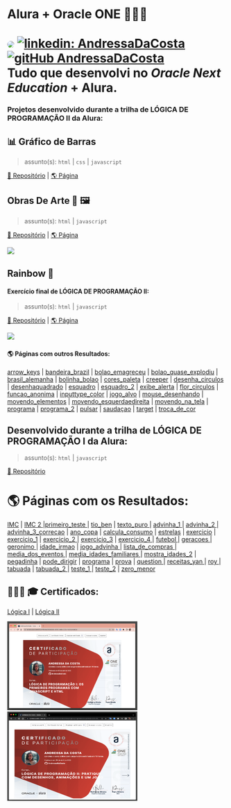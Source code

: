 # Alura + Oracle ONE 👩🏻‍💻<br><br> [<img src="https://avatars.githubusercontent.com/u/95485809?v=4" width="35" style="border-radius:50%">]("linkedin.com/in/andressa-costa-286173225/") [![linkedin: AndressaDaCosta](https://img.shields.io/badge/-AndressaDaCosta-blue?style=flat-square&logo=Linkedin&logoColor=white&link=https://www.linkedin.com/in/AndressaDaCosta/)](linkedin.com/in/andressa-costa-286173225/)   [![gitHub AndressaDaCosta](https://img.shields.io/github/followers/AndressaDaCosta?label=follow&style=social)](https://github.com/AndressaDaCosta)<br>Tudo que desenvolvi no *Oracle Next Education* + Alura.


### Projetos desenvolvido durante a trilha de LÓGICA DE PROGRAMAÇÃO II da Alura:


## 📊 Gráfico de Barras


>assunto(s): ```html``` | ```css``` | ```javascript```

[📁 Repositório](https://github.com/AndressaDaCosta/graficoDeBarras) |  [🌎 Página](https://andressadacosta.github.io/grafico_de_barras/)


## Obras De Arte 🎨 🖼

>assunto(s): ```html``` | ```javascript```
>>
[📁 Repositório](https://github.com/AndressaDaCosta/obrasDeArte) | [🌎 Página](https://andressadacosta.github.io/obras_de_arte/)

<img src="https://github.com/AndressaDaCosta/obrasDeArte/blob/main/Captura%20de%20Tela%202022-04-10%20a%CC%80s%2015.57.24.png?raw=true" width="350">

## Rainbow 🌈

#### Exercício final de LÓGICA DE PROGRAMAÇÃO II:

>assunto(s): ```html``` | ```javascript```

[📁 Repositório](https://github.com/AndressaDaCosta/rainbow)  | [🌎 Página](https://andressadacosta.github.io/rainbow/)

<img src="https://github.com/AndressaDaCosta/rainbow/blob/main/Captura%20de%20Tela%202022-04-10%20a%CC%80s%2015.54.53.png?raw=true" width="350">

#### 🌎 Páginas com outros Resultados:

[arrow_keys](https://andressadacosta.github.io/alura_oracle_one/logica2/arrow_keys.html)  |  [bandeira_brazil](https://andressadacosta.github.io/alura_oracle_one/logica2/bandeira_brazil.html)  |  [bolao_emagreceu](https://andressadacosta.github.io/alura_oracle_one/logica2/bolao_emagreceu.html) |  [bolao_quase_explodiu](https://andressadacosta.github.io/alura_oracle_one/logica2/bolao_quase_explodiu.html)  |  [brasil_alemanha](https://andressadacosta.github.io/alura_oracle_one/logica2/brasil_alemanha.html)  |  [bolinha_bolao](https://andressadacosta.github.io/alura_oracle_one/logica2/bolinha_bolao.html)    |  [cores_paleta](https://andressadacosta.github.io/alura_oracle_one/logica2/cores_paleta.html)  |  [creeper](https://andressadacosta.github.io/alura_oracle_one/logica2/creeper.html)  |  [desenha_circulos](https://andressadacosta.github.io/alura_oracle_one/logica2/desenha_circulos.html)  |  [desenhaquadrado](https://andressadacosta.github.io/alura_oracle_one/logica2/desenhaquadrado.html)  |  [esquadro](https://andressadacosta.github.io/alura_oracle_one/logica2/esquadro.html)  |  [esquadro_2](https://andressadacosta.github.io/alura_oracle_one/logica2/esquadro_2.html)  |  [exibe_alerta](https://andressadacosta.github.io/alura_oracle_one/logica2/exibe_alerta.html)  |  [flor_circulos](https://andressadacosta.github.io/alura_oracle_one/logica2/flor_circulos.html)  |  [funcao_anonima](https://andressadacosta.github.io/alura_oracle_one/logica2/funcao_anonima.html)  |  [inputtype_color](https://andressadacosta.github.io/alura_oracle_one/logica2/inputtype_color.html)  |  [jogo_alvo](https://andressadacosta.github.io/alura_oracle_one/logica2/jogo_alvo.html)  |  [mouse_desenhando](https://andressadacosta.github.io/alura_oracle_one/logica2/mouse_desenhando.html)  |  [movendo_elementos](https://andressadacosta.github.io/alura_oracle_one/logica2/movendo_elementos.html)  |  [movendo_esquerdaedireita](https://andressadacosta.github.io/alura_oracle_one/logica2/movendo_esquerdaedireita.html)  |  [movendo_na_tela](https://andressadacosta.github.io/alura_oracle_one/logica2/movendo_na_tela.html)  |  [programa](https://andressadacosta.github.io/alura_oracle_one/logica2/programa.html)   |  [programa_2](https://andressadacosta.github.io/alura_oracle_one/logica2/programa2.html)  |  [pulsar](https://andressadacosta.github.io/alura_oracle_one/logica2/pulsar.html)  |  [saudaçao](https://andressadacosta.github.io/alura_oracle_one/logica2/saudaçao.html)  |  [target](https://andressadacosta.github.io/alura_oracle_one/logica2/target.html)  |  [troca_de_cor](https://andressadacosta.github.io/alura_oracle_one/logica2/troca_de_cor.html)






## Desenvolvido durante a trilha de LÓGICA DE PROGRAMAÇÃO I da Alura:

>assunto(s): ```html```  | ```javascript```

[📁 Repositório](https://github.com/AndressaDaCosta/alura_oracle_one/tree/main/logica1)  

# 🌎 Páginas com os Resultados: 

[IMC](https://andressadacosta.github.io/alura_oracle_one/logica1/IMC.html)  | [IMC 2 ](https://andressadacosta.github.io/alura_oracle_one/logica1/IMC2.html)  |[primeiro_teste ](https://andressadacosta.github.io/alura_oracle_one/logica1/primeiro_teste.html) |  [tio_ben](https://andressadacosta.github.io/alura_oracle_one/logica1/tio_ben.html) | [texto_puro ](https://andressadacosta.github.io/alura_oracle_one/logica1/texto_puro.html) | [advinha_1 ](https://andressadacosta.github.io/alura_oracle_one/logica1/advinha_1.html) | [advinha_2 ](https://andressadacosta.github.io/alura_oracle_one/logica1/advinha_2.html) | [advinha_3_correcao](https://andressadacosta.github.io/alura_oracle_one/logica1/advinha_3correcao.html) | [ano_copa](https://andressadacosta.github.io/alura_oracle_one/logica1/ano_copa.html) | [calcula_consumo](https://andressadacosta.github.io/alura_oracle_one/logica1/calcula_consumo.html) | [estrelas](https://andressadacosta.github.io/alura_oracle_one/logica1/estrelas.html) | [exercicio](https://andressadacosta.github.io/alura_oracle_one/logica1/exer.html) | [exercicio_1](https://andressadacosta.github.io/alura_oracle_one/logica1/exer_1.html) | [exercicio_2 ](https://andressadacosta.github.io/alura_oracle_one/logica1/exer2.html)  | [exercicio_3](https://andressadacosta.github.io/alura_oracle_one/logica1/exer_3.html) | [exercicio_4 ](https://andressadacosta.github.io/alura_oracle_one/logica1/exercicio.html) | [futebol ](https://andressadacosta.github.io/alura_oracle_one/logica1/futebol.html) | [geracoes ](https://andressadacosta.github.io/alura_oracle_one/logica1/gera%C3%A7oes.html) | [geronimo ](https://andressadacosta.github.io/alura_oracle_one/logica1/geronimo.html) | [idade_irmao](https://andressadacosta.github.io/alura_oracle_one/logica1/idade_irmao.html) | [jogo_advinha ](https://andressadacosta.github.io/alura_oracle_one/logica1/jogo_advinha.html) | [lista_de_compras ](https://andressadacosta.github.io/alura_oracle_one/logica1/lista_de_compras.html) | [media_dos_eventos ](https://andressadacosta.github.io/alura_oracle_one/logica1/media_dos_eventos.html) | [media_idades_familiares ](https://andressadacosta.github.io/alura_oracle_one/logica1/media_idades_familiares.html) | [mostra_idades_2](https://andressadacosta.github.io/alura_oracle_one/logica1/mostra_idades2.html) | [pegadinha](https://andressadacosta.github.io/alura_oracle_one/logica1/pegadinha.html) | [pode_dirigir](https://andressadacosta.github.io/alura_oracle_one/logica1/pode_dirigir.html) | [programa](https://andressadacosta.github.io/alura_oracle_one/logica1/programa.html) |   [prova](https://andressadacosta.github.io/alura_oracle_one/logica1/prova.html) | [question ](https://andressadacosta.github.io/alura_oracle_one/logica1/question.html) | [receitas_yan ](https://andressadacosta.github.io/alura_oracle_one/logica1/receitas_yan.html) | [roy ](https://andressadacosta.github.io/alura_oracle_one/logica1/roy.html) |   [tabuada](https://andressadacosta.github.io/alura_oracle_one/logica1/tabuada.html) | [tabuada_2 ](https://andressadacosta.github.io/alura_oracle_one/logica1/tabuada_2for.html) | [teste_1 ](https://andressadacosta.github.io/alura_oracle_one/logica1/teste_1.html) | [teste_2](https://andressadacosta.github.io/alura_oracle_one/logica1/teste2.html) | [zero_menor](https://andressadacosta.github.io/alura_oracle_one/logica1/zeromenor=.html) 






## 👩🏻‍🎓 🎓 Certificados:
[Lógica I](https://cursos.alura.com.br/certificate/0b6d2d3c-4598-4d6c-837e-fc2c5e4da68d)  |  [Lógica II](https://cursos.alura.com.br/certificate/322c318a-5999-40ad-8272-a433f3da9e30)

<img src="https://raw.githubusercontent.com/AndressaDaCosta/Alura_OracleONE/main/Images/Certificado%20Lo%CC%81gica%20de%20Programac%CC%A7a%CC%83o%20I.png" alt="Certificado_1" width="300"><img src="https://github.com/AndressaDaCosta/Alura_OracleONE/blob/main/Images/Certificado%20Lo%CC%81gica%20de%20Programac%CC%A7a%CC%83o%20II.png?raw=true" height="206" width="300">
